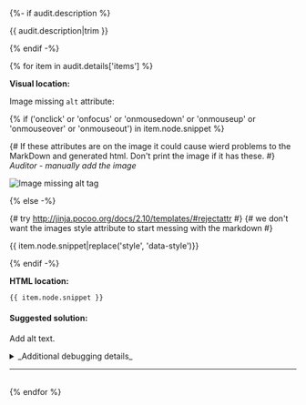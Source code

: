 {%- if audit.description %}

{{ audit.description|trim }}

{% endif -%}

{% for item in audit.details['items'] %}

__Visual location:__

Image missing `alt` attribute:

{% if ('onclick' or
      'onfocus' or
      'onmousedown' or
      'onmouseup' or
      'onmouseover' or
      'onmouseout') in item.node.snippet  %}

{# If these attributes are on the image it could cause wierd problems to the MarkDown and generated html. Don't print the image if it has these. #}
_Auditor - manually add the image_

![Image missing alt tag](https://via.placeholder.com/150x50)

{% else -%}

{# try http://jinja.pocoo.org/docs/2.10/templates/#rejectattr #}
{# we don't want the images style attribute to start messing with the markdown #}

{{ item.node.snippet|replace('style', 'data-style')}}

{% endif -%}

__HTML location:__

```html
{{ item.node.snippet }}
```

#### Suggested solution:

Add alt text.

<details>
<summary>_Additional debugging details_</summary>
Selector:<br>
<code>{{ item.node.path }}</code>

Path:<br>
<code>{{ item.node.selector }}</code>

Detailed explaination:<br>
{{ item.node.explanation|escape|replace('  ', '<br>') }}
</details>

<hr>

<br>
{% endfor %}
